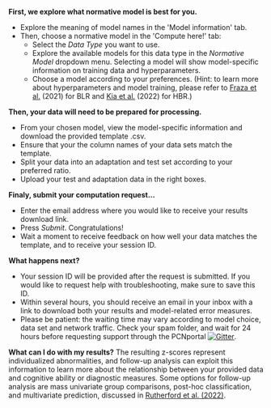 **First, we explore what normative model is best for you.**
- Explore the meaning of model names in the 'Model information' tab.
- Then, choose a normative model in the 'Compute here!' tab:
    - Select the _Data Type_ you want to use.
    - Explore the available models for this data type in the _Normative Model_ dropdown menu. Selecting a model will show model-specific information on training data and hyperparameters.
    - Choose a model according to your preferences. 
    (Hint: to learn more about hyperparameters and model training, please refer to [Fraza et al.](https://www.sciencedirect.com/science/article/pii/S1053811921009873) (2021) for BLR and [Kia et al.](https://journals.plos.org/plosone/article/comments?id=10.1371/journal.pone.0278776) (2022) for HBR.)

**Then, your data will need to be prepared for processing.**
- From your chosen model, view the model-specific information and download the provided template .csv.
- Ensure that your the column names of your data sets match the template.
- Split your data into an adaptation and test set according to your preferred ratio.
- Upload your test and adaptation data in the right boxes.

**Finaly, submit your computation request...**
- Enter the email address where you would like to receive your results download link.
- Press _Submit_. Congratulations! 
- Wait a moment to receive feedback on how well your data matches the template, and to receive your session ID.

**What happens next?**
- Your session ID will be provided after the request is submitted. If you would like to request help with troubleshooting, make sure to save this ID.
- Within several hours, you should receive an email in your inbox with a link to download both your results and model-related error measures.
- Please be patient: the waiting time may vary according to model choice, data set and network traffic. Check your spam folder, and wait for 24 hours before requesting support through the PCNportal [![Gitter](https://badges.gitter.im/PCNportal/community.svg)](https://gitter.im/PCNportal/community?utm_source=badge&utm_medium=badge&utm_campaign=pr-badge).

**What can I do with my results?**
The resulting z-scores represent individualized abnormalities, and follow-up analysis can exploit this information to learn more about the relationship between your provided data and cognitive ability or diagnostic measures. Some options for follow-up analysis are mass univariate group comparisons, post-hoc classification, and multivariate prediction, discussed in [Rutherford et al. (2022)](https://www.biorxiv.org/content/10.1101/2022.11.14.516460v1).

